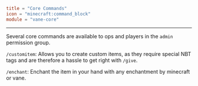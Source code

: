 ```toml
title = "Core Commands"
icon = "minecraft:command_block"
module = "vane-core"
```
---
Several core commands are available to ops and players in the `admin` permission group.

`/customitem`: Allows you to create custom items, as they require special NBT tags and are therefore a hassle to get right with `/give`.

`/enchant`: Enchant the item in your hand with any enchantment by minecraft or vane.
